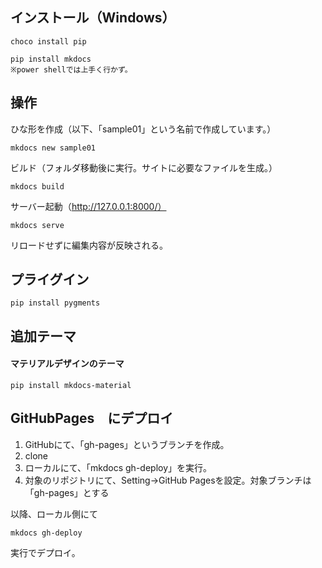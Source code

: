 ## インストール（Windows）
```
choco install pip

pip install mkdocs
※power shellでは上手く行かず。
```

## 操作
ひな形を作成（以下、「sample01」という名前で作成しています。）
```
mkdocs new sample01
```
ビルド（フォルダ移動後に実行。サイトに必要なファイルを生成。）
```
mkdocs build
```
サーバー起動（http://127.0.0.1:8000/）
```
mkdocs serve
```
リロードせずに編集内容が反映される。


## プライグイン
```
pip install pygments
```

## 追加テーマ
#### マテリアルデザインのテーマ
```
pip install mkdocs-material
```

## GitHubPages　にデプロイ
 1. GitHubにて、「gh-pages」というブランチを作成。
 2. clone
 3. ローカルにて、「mkdocs gh-deploy」を実行。
 4. 対象のリポジトリにて、Setting→GitHub Pagesを設定。対象ブランチは「gh-pages」とする

以降、ローカル側にて
```
mkdocs gh-deploy
```
実行でデプロイ。



